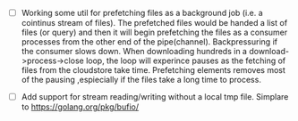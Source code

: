 


- [ ] Working some util for prefetching files as a background job (i.e. a cointinus stream of files).  The prefetched files would be handed a list of files (or query) and then it will begin prefetching the files as a consumer processes from the other end of the pipe(channel).  Backpressuring if the consumer slows down.  When downloading hundreds in a download->process->close loop, the loop will experince pauses as the fetching of files from the cloudstore take time.  Prefetching elements removes most of the pausing ,espiecially if the files take a long time to process.

- [ ] Add support for stream reading/writing without a local tmp file.  Simplare to https://golang.org/pkg/bufio/ 

